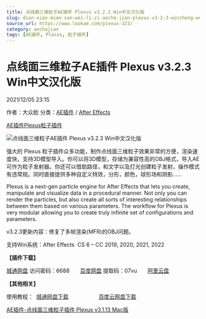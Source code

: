 ```yaml
---
title: 点线面三维粒子AE插件 Plexus v3.2.3 Win中文汉化版
slug: dian-xian-mian-san-wei-li-zi-aecha-jian-plexus-v3-2-3-winzhong-wen-yi-hua-ban
source_url: https://www.lookae.com/plexus-323/
category: aechajian
tags: [AE插件, Plexus, 粒子插件]
---
```

# 点线面三维粒子AE插件 Plexus v3.2.3 Win中文汉化版

2021/12/05 23:15

作者：大众脸
分类：[AE插件](https://www.lookae.com/after-effects/aechajian/) / [After Effects](https://www.lookae.com/after-effects/)

[AE插件](https://www.lookae.com/tag/ae%e6%8f%92%e4%bb%b6/)[Plexus](https://www.lookae.com/tag/plexus/)[粒子插件](https://www.lookae.com/tag/%e7%b2%92%e5%ad%90%e6%8f%92%e4%bb%b6/)

![点线面三维粒子AE插件 Plexus v3.2.3 Win中文汉化版](https://www.lookae.com/wp-content/uploads/2016/07/plexus-3.jpg "点线面三维粒子AE插件 Plexus v3.2.3 Win中文汉化版-LookAE.com")

强大的 Plexus 粒子插件众多功能，制作点线面三维粒子效果非常的方便，渲染速度快，支持3D模型导入。你可以将3D模型，存储为兼容性高的OBJ格式，导入AE可作为粒子发射器。你还可以借助路径，和文字以及灯光创建粒子发射，操作模式有违常规。同时直接提供多种自定义特效，分形，颜色，球形场和阴影……

Plexus is a next-gen particle engine for After Effects that lets you create, manipulate and visualize data in a procedural manner. Not only you can render the particles, but also create all sorts of interesting relationships between them based on various parameters. The workflow for Plexus is very modular allowing you to create truly infinite set of configurations and parameters.

v3.2.3更新内容：修复了多帧渲染(MFR)的OBJ问题。

支持Win系统：After Effects  CS 6 – CC 2019, 2020, 2021, 2022

**【插件下载】**

[城通网盘](https://url62.ctfile.com/f/680462-524476129-2463d7) 访问密码：6688       [百度网盘](https://pan.baidu.com/s/1_YM4slwVK0it-X-Ttw3Mbw) 提取码：07vu       [阿里云盘](https://www.aliyundrive.com/s/o9Z68WN8xnF)

**【其他相关】**

使用教程：  [城通网盘下载](https://lookae.ctfile.com/fs/ZI4154455817)                    [百度云网盘下载](https://pan.baidu.com/s/1hsvzYvi)

[AE插件-点线面三维粒子插件 Plexus v3.1.13 Mac版](https://www.lookae.com/plexus-3113-mac/)
